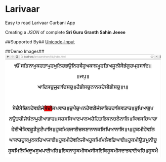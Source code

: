 Larivaar
==============

Easy to read Larivaar Gurbani App

Creating a *JSON* of complete **Sri Guru Granth Sahin Jeeee**

##Supported By##
[Unicode-Input](https://github.com/harpreetkhalsagtbit/Unicode-Input)

##Demo Images##
![Waheguru](/assets/larivarpadchedhighlighter.JPG?raw=true)

